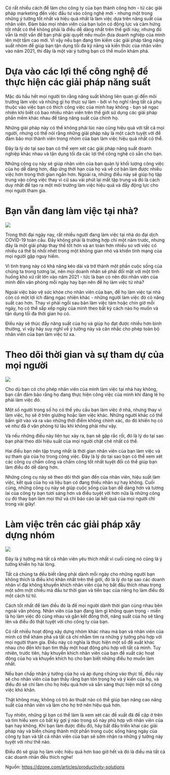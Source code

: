 Có rất nhiều cách để làm cho công ty của bạn thành công hơn - từ các giải pháp marketing đến việc đầu tư vào công nghệ mới - nhưng một trong những ý tưởng tốt nhất và hiệu quả nhất là làm việc dựa trên năng suất của nhân viên.
Đảm bảo mọi nhân viên của bạn luôn có động lực và cảm hứng tốt nhất có thể không phải là điều dễ dàng nhất trên thế giới này, nhưng đó vẫn là một vấn đề bạn phải giải quyết nếu muốn đưa doanh nghiệp của mình lên một tầm cao mới.
Vì vậy nếu bạn đang tìm kiếm các giải pháp tăng năng suất nhóm để giúp bạn tận dụng tối đa kỹ năng và kiến thức của nhân viên  vào năm 2021, thì đây là một vài ý tưởng bạn có thể muốn khám phá.
# Dựa vào các lợi thế công nghệ để thực hiện các giải pháp năng suất
Mặc dù hầu hết mọi người tin rằng năng suất không liên quan gì đến môi trường làm việc và những gì họ thực sự làm - bởi vì họ nghĩ rằng tất cả phụ thuộc vào việc bạn có thích công việc của mình hay không - bạn sẽ ngạc nhiên khi biết có bao nhiêu nhân viên trên thế giới sử dụng các giải pháp phần mềm khác nhau để tăng năng suất của chính họ.

Những giải pháp này có thể không phải lúc nào cũng hiệu quả với tất cả mọi người, nhưng có thể nói rằng những giải pháp này là một cách tuyệt vời để đảm bảo mọi thành viên trong nhóm của bạn làm việc hiệu quả nhất có thể.

Đây là lý do tại sao bạn có thể xem xét các giải pháp năng suất doanh nghiệp khác nhau và tận dụng tối đa các lợi thế công nghệ có sẵn cho bạn.

Những công cụ này sẽ giúp nhân viên của bạn quản lý khối lượng công việc của họ dễ dàng hơn, đáp ứng thời hạn của họ và về cơ bản làm được nhiều việc hơn trong thời gian ngắn hơn. Ngoài ra, những điều này sẽ giúp họ tập trung vào công việc thay vì cứ sau vài phút lại mất tập trung và đó là cách duy nhất để tạo ra một môi trường làm việc hiệu quả và đầy động lực cho mọi người tham gia.
# Bạn vẫn đang làm việc tại nhà?
![](https://images.viblo.asia/f0b2aa79-f147-468f-bb81-d8c575359a07.png)

Trong thời đại ngày nay, rất nhiều người đang làm việc tại nhà do đại dịch COVID-19 toàn cầu. Đây không phải là trường hợp chỉ một năm trước, nhưng đây là một giải pháp thay thế tốt hơn và an toàn hơn nhiều so với việc có nhiều cá thể bị nhồi nhét trong một không gian nhỏ và khiến tính mạng của mọi người gặp nguy hiểm.

Vì tình trạng này có khả năng kéo dài và trở thành một phần cuộc sống của chúng ta trong tương lai, nên mọi doanh nhân sẽ phải đối mặt với một tình huống khó xử rất lớn vào năm 2021 - tức là bạn có nên đòi nhân viên của mình đến văn phòng mỗi ngày hay bạn nên để họ làm việc từ nhà?

Ngoài việc bảo vệ sức khỏe cho nhân viên của bạn, để họ làm việc tại nhà còn có một lợi ích đáng ngạc nhiên khác - những người làm việc đó có năng suất cao hơn. Thay vì phải ngồi sau bàn làm việc tám hoặc chín giờ mỗi ngày, họ có thể sắp xếp ngày của mình theo bất kỳ cách nào họ muốn và tận dụng tối đa thời gian họ có.

Điều này sẽ thúc đẩy năng suất của họ và giúp họ đạt được nhiều hơn bình thường, vì vậy hãy suy nghĩ về ý tưởng này và cân nhắc cho phép toàn bộ nhân viên của bạn làm việc từ xa.
# Theo dõi thời gian và sự tham dự của mọi người
![](https://images.viblo.asia/03771fac-50c3-45c8-8458-8f66887d0028.png)

Cho dù bạn có cho phép nhân viên của mình làm việc tại nhà hay không, bạn cần đảm bảo rằng họ đang thực hiện công việc của mình khi đáng lẽ họ phải làm việc đó.

Một số người trong số họ có thể yêu cầu bạn làm việc ở nhà, nhưng thay vì làm việc, họ sẽ ở trên giường hoặc làm việc khác. Những người khác có thể bấm giờ vào và ra vào những thời điểm không chính xác, do đó khiến họ có vẻ như đã ở văn phòng từ lâu khi không phải như vậy.

Và nếu những điều này liên tục xảy ra, bạn sẽ gặp rắc rối, đó là lý do tại sao bạn phải theo dõi hiệu suất của mọi người chặt chẽ nhất có thể.

Hai điều bạn nên tập trung nhất là thời gian nhân viên của bạn làm việc và sự tham gia của họ trong công việc. Đây là lý do tại sao bạn có thể xem xét các công cụ chấm công và chấm công tốt nhất tuyệt đối có thể giúp bạn làm điều đó dễ dàng hơn.

Những công cụ này sẽ theo dõi thời gian đến của nhân viên, hiệu suất làm việc, kết quả của họ và liệu bạn có đang thiếu nhân sự hay không. Cuối cùng, những công cụ này sẽ giúp cuộc sống của bạn dễ dàng hơn và tương lai của công ty bạn tươi sáng hơn và điều tuyệt vời hơn nữa là những công cụ đó thay bạn làm mọi thứ và chỉ báo cáo lại kết quả của mọi người chỉ trong vài giây!
# Làm việc trên các giải pháp xây dựng nhóm
![](https://images.viblo.asia/b657cece-d1d7-4b75-ad6e-fdd8cbe5a661.png)

Đây là ý tưởng mà tất cả nhân viên yêu thích nhất vì cuối cùng nó cũng là ý tưởng khiến họ hài lòng.

Tất cả chúng ta đều biết rằng phải dành mỗi ngày cho những người bạn không thích là điều khó khăn nhất trên thế giới, đó là lý do tại sao các doanh nhân vĩ đại không khuyến khích nhân viên của họ bắt đầu thích nhau trong một sớm một chiều mà đầu tư thời gian và tiền bạc của riêng họ làm điều đó một cách từ từ.

Cách tốt nhất để làm điều đó là để mọi người dành thời gian cùng nhau bên ngoài văn phòng. Nhân viên của bạn đang làm gì không quan trọng - miễn là họ làm việc đó cùng nhau và gắn kết đồng thời, năng suất của họ sẽ tăng lên và điều đó thật tuyệt vời cho công ty của bạn.

Có rất nhiều hoạt động xây dựng nhóm khác nhau mà bạn và nhân viên của mình có thể khám phá và tất cả chỉ nhằm tìm ra những ý tưởng phù hợp với mọi người tham gia.
Điều này có nghĩa là thực hiện một số đề xuất khác nhau cho đến khi bạn tìm thấy một hoạt động phù hợp với tất cả mình. Tuy nhiên, trước tiên, hãy khuyến khích nhân viên của bạn đề xuất các hoạt động của họ và khuyến khích họ cho bạn biết những điều họ muốn làm nhất.

Nếu bạn chấp nhận ý tưởng của họ và áp dụng chúng vào thực tế, điều này sẽ cho nhân viên của bạn thấy rằng bạn tôn trọng họ và ý kiến của họ, và điều đó sẽ chỉ làm cho họ hiệu quả hơn và sẵn sàng thực hiện một số công việc khó khăn.

Thật không may, không có trò ảo thuật nào có thể giúp bạn nâng cao năng suất của nhân viên và làm cho họ trở nên hiệu quả hơn.

Tuy nhiên, những gì bạn có thể làm là xem xét các đề xuất đã đề cập ở trên và tìm hiểu xem có bất kỳ gợi ý nào trong số này phù hợp với nhân viên của bạn hay không. Khi bạn làm được điều đó, hãy bắt đầu triển khai các giải pháp này và biến chúng thành một phần trong cuộc sống hàng ngày của công ty bạn và tất cả nhân viên của bạn sẽ sớm nhận ra những ý tưởng này tuyệt vời như thế nào.

Điều đó sẽ giúp họ làm việc hiệu quả hơn bao giờ hết và đó là điều mà tất cả các doanh nhân đều thích nghe!

Nguồn: https://dzone.com/articles/productivity-solutions